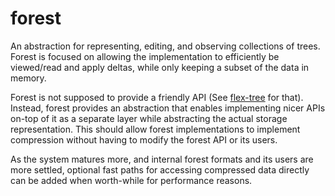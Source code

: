 # forest

An abstraction for representing, editing, and observing collections of trees.
Forest is focused on allowing the implementation to efficiently be viewed/read and apply deltas,
while only keeping a subset of the data in memory.

Forest is not supposed to provide a friendly API (See [flex-tree](../../feature-libraries/flex-tree/README.md) for that).
Instead, forest provides an abstraction that enables implementing nicer APIs on-top of it as a separate layer while abstracting the actual storage representation.
This should allow forest implementations to implement compression without having to modify the forest API or its users.

As the system matures more, and internal forest formats and its users are more settled, optional fast paths for accessing compressed data directly can be added when worth-while for performance reasons.
